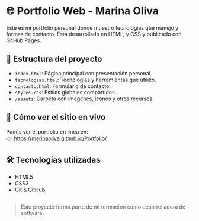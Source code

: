 # 🌐 Portfolio Web - Marina Oliva

Este es mi portfolio personal donde muestro tecnologías que manejo y formas de contacto. Está desarrollado en HTML, y CSS y publicado con GitHub Pages.

## 📁 Estructura del proyecto

- `index.html`: Página principal con presentación personal.
- `tecnologias.html`: Tecnologías y herramientas que utilizo.
- `contacto.html`: Formulario de contacto.
- `styles.css`: Estilos globales compartidos.
- `/assets`: Carpeta con imágenes, íconos y otros recursos.

## 🚀 Cómo ver el sitio en vivo

Podés ver el portfolio en línea en:  
👉 https://marinaoliva.github.io/Portfolio/

## 🛠 Tecnologías utilizadas

- HTML5
- CSS3
- Git & GitHub
---

> Este proyecto forma parte de mi formación como desarrolladora de software.
